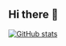 ## Hi there 👋
[![GitHub stats](https://github-readme-stats.vercel.app/api?username=Yyangyy2)](https://github.com/anuraghazra/github-readme-stats)
<!--
**Yyangyy2/Yyangyy2** is a ✨ _special_ ✨ repository because its `README.md` (this file) appears on your GitHub profile.

Here are some ideas to get you started:

- 🔭 I’m currently working on ...
- 🌱 I’m currently learning ...
- 👯 I’m looking to collaborate on ...
- 🤔 I’m looking for help with ...
- 💬 Ask me about ...
- 📫 How to reach me: ...
- 😄 Pronouns: ...
- ⚡ Fun fact: ...
-->
